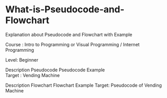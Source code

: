 # What-is-Pseudocode-and-Flowchart

Explanation about Pseudocode and Flowchart with Example

Course : Intro to Programming or Visual Programming / Internet Programming 

Level: Beginner

Description Pseudocode 
  Pseudocode Example  
  Target : Vending Machine  

Description Flowchart 
  Flowchart Example 
  Target: Pseudocode of Vending Machine 
